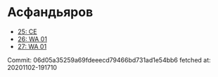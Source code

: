 # Асфандьяров
- [25: CE](25.md)
- [26: WA 01](26.md)
- [27: WA 01](27.md)

Commit: 06d05a35259a69fdeeecd79466bd731ad1e54bb6
 fetched at: 20201102-191710
